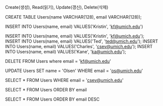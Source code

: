 Create(생성), Read(읽기), Update(갱신), Delete(삭제)

CREATE TABLE Users(name VARCHAR(128), email VARCHAR(128));

INSERT INTO Users(name, email) VALUES('Kristin', 'kf@umich.edu')

INSERT INTO Users(name, email) VALUES('Kristin', 'kf@umich.edu');
INSERT INTO Users(name, email) VALUES('Ted', 'ted@umich.edu');
INSERT INTO Users(name, email) VALUES('Charles', 'csev@umich.edu');
INSERT INTO Users(name, email) VALUES('Kane', 'ka@umich.edu');

DELETE FROM Users where email = 'kf@umich.edu'

UPDATE Users SET name = 'Olsen' WHERE email = 'os@umich.edu'

SELECT * FROM Users WHERE email = 'csev@umich.edu'

SELECT * FROM Users ORDER BY email 

SELECT * FROM Users ORDER BY email DESC

